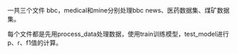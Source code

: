 一共三个文件
bbc，medical和mine分别处理bbc news、医药数据集、煤矿数据集。

每个文件都是先用process_data处理数据，使用train训练模型，test_model进行p、r、f1值的计算。


